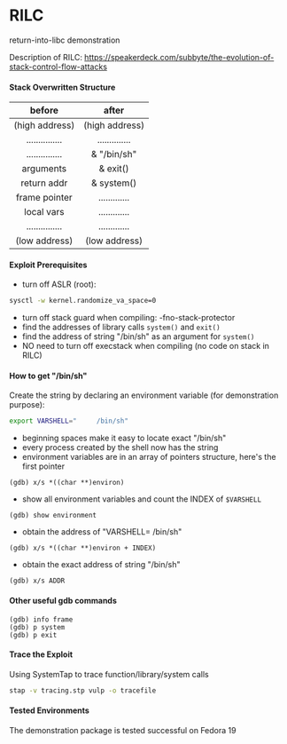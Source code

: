 RILC
====

return-into-libc demonstration

Description of RILC: https://speakerdeck.com/subbyte/the-evolution-of-stack-control-flow-attacks


#### Stack Overwritten Structure
| before          | after         |
| :-------------: | :-----------: |
| (high address)  | (high address)|
| ............... | ..............|
| ............... | & "/bin/sh"   |
| arguments       | & exit()      |
| return addr     | & system()    |
| frame pointer   | ............. |
| local vars      | ............. |
| ............... | ............. |
| (low address)   | (low address) |


#### Exploit Prerequisites

- turn off ASLR (root):
```bash
sysctl -w kernel.randomize_va_space=0
```
- turn off stack guard when compiling: -fno-stack-protector
- find the addresses of library calls `system()` and `exit()`
- find the address of string "/bin/sh" as an argument for `system()`
- NO need to turn off execstack when compiling (no code on stack in RILC)


#### How to get "/bin/sh"

Create the string by declaring an environment variable (for demonstration purpose):
```bash
export VARSHELL="     /bin/sh"
```
- beginning spaces make it easy to locate exact "/bin/sh"
- every process created by the shell now has the string
- environment variables are in an array of pointers structure, here's the first pointer
```
(gdb) x/s *((char **)environ)
```
- show all environment variables and count the INDEX of `$VARSHELL`
```
(gdb) show environment
```
- obtain the address of "VARSHELL=     /bin/sh"
```
(gdb) x/s *((char **)environ + INDEX)
```
- obtain the exact address of string "/bin/sh"
```
(gdb) x/s ADDR
```

#### Other useful gdb commands
```
(gdb) info frame
(gdb) p system
(gdb) p exit
```


#### Trace the Exploit
Using SystemTap to trace function/library/system calls
```bash
stap -v tracing.stp vulp -o tracefile
```


#### Tested Environments
The demonstration package is tested successful on Fedora 19
